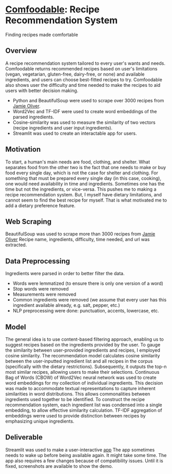 # [Comfoodable](https://comfoodable.streamlit.app/): Recipe Recommendation System 
Finding recipes made comfortable

## Overview
A recipe recommendation system tailored to every user's wants and needs.
Comfoodable returns recommended recipes based on user's limitations (vegan, vegetarian, gluten-free, dairy-free, or none) and available ingredients, and users can choose best-fitted recipes to try. Comfoodable also shows user the difficulty and time needed to make the recipes to aid users with better decision making.
- Python and BeautifulSoup were used to scrape over 3000 recipes from [Jamie Oliver](https://www.jamieoliver.com/).
- Word2Vec and TF-IDF were used to create word embeddings of the parsed ingredients.
- Cosine-similarity was used to measure the similarity of two vectors (recipe ingredients and user input ingredients).
- Streamlit was used to create an interactable app for users.

## Motivation
To start, a human's main needs are food, clothing, and shelter. What separates food from the other two is the fact that one needs to make or buy food every single day, which is not the case for shelter and clothing. For something that must be prepared every single day (in this case, cooking), one would need availability in time and ingredients. Sometimes one has the time but not the ingredients, or vice-versa. This pushes me to making a recipe recommendation system. But, I myself have dietary limitations, and cannot seem to find the best recipe for myself. That is what motivated me to add a dietary preference feature.

## Web Scraping
BeautifulSoup was used to scrape more than 3000 recipes from [Jamie Oliver](https://www.jamieoliver.com/)
Recipe name, ingredients, difficulty, time needed, and url was extracted.

## Data Preprocessing
Ingredients were parsed in order to better filter the data. 
- Words were lemmatized (to ensure there is only one version of a word)
- Stop words were removed
- Measurements were removed
- Common ingredients were removed (we assume that every user has this ingredient available already, e.g. salt, pepper, etc.)
- NLP preprocessing were done: punctuation, accents, lowercase, etc.

## Model
The general idea is to use content-based filtering approach, enabling us to suggest recipes based on the ingredients provided by the user. To gauge the similarity between user-provided ingredients and recipes, I employed cosine similarity. The recommendation model calculates cosine similarity between the user-inputted ingredient list and all recipes in the corpus (specifically with the dietary restrictions). Subsequently, it outputs the top-n most similar recipes, allowing users to make their selections.
Continuous Bag of Words (CBOW) of Word2Vec neural network was used to create word embeddings for my collection of individual ingredients. This decision was made to accommodate textual representations to capture inherent similarities in word distributions. This allows commonalities between ingredients used together to be identified. 
To construct the recipe recommendation system, each ingredient list was condensed into a single embedding, to allow effective similarity calculation. TF-IDF aggregation of embeddings werre used to provide distinction between recipes by emphasizing unique ingredients.

## Deliverable
Streamlit was used to make a user-interactive [app](https://comfoodable.streamlit.app/)
The app sometimes needs to wake up before being available again. It might take some time.
The app also requires a few changes because of compatibility issues. Until it is fixed, screenshots are available to 
show the demo.






